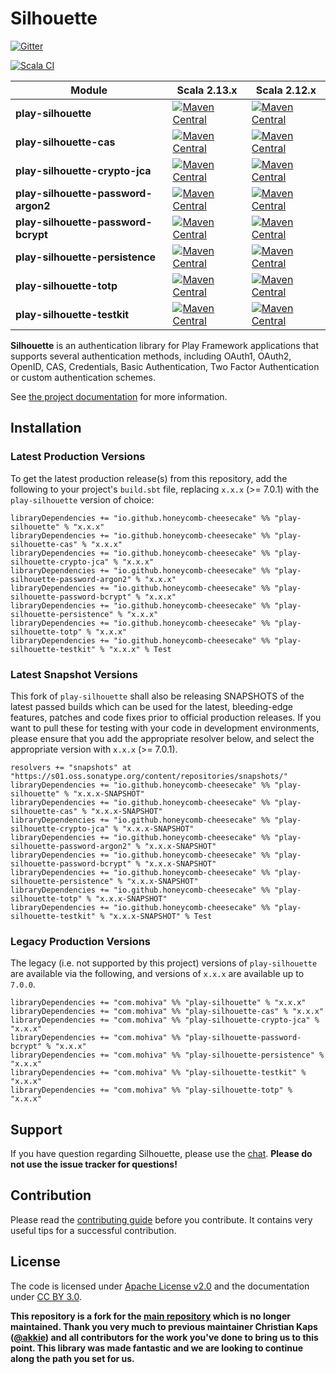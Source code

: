# Silhouette

[![Gitter](https://img.shields.io/badge/Gitter-Join%20Chat-blue?style=for-the-badge&color=informational)](https://gitter.im/mohiva/play-silhouette)

[![Scala CI](https://github.com/honeycomb-cheesecake/play-silhouette/actions/workflows/scala.yml/badge.svg)](https://github.com/honeycomb-cheesecake/play-silhouette/actions/workflows/scala.yml)

| Module | Scala 2.13.x | Scala 2.12.x |
| ------ | ------------ | ------------ |
| **play-silhouette** | [![Maven Central](https://img.shields.io/maven-central/v/io.github.honeycomb-cheesecake/play-silhouette_2.13.svg?label=Maven%20Central%202.13&style=for-the-badge&logo=scala&color=brightgreen&logoColor=green)](https://search.maven.org/search?q=g:%22io.github.honeycomb-cheesecake%22%20AND%20a:%22play-silhouette_2.13%22) | [![Maven Central](https://img.shields.io/maven-central/v/io.github.honeycomb-cheesecake/play-silhouette_2.12.svg?label=Maven%20Central%202.12&style=for-the-badge&logo=scala&color=brightgreen&logoColor=green)](https://search.maven.org/search?q=g:%22io.github.honeycomb-cheesecake%22%20AND%20a:%22play-silhouette_2.12%22) |
| **play-silhouette-cas** | [![Maven Central](https://img.shields.io/maven-central/v/io.github.honeycomb-cheesecake/play-silhouette-cas_2.13.svg?label=Maven%20Central%202.13&style=for-the-badge&logo=scala&color=brightgreen&logoColor=green)](https://search.maven.org/search?q=g:%22io.github.honeycomb-cheesecake%22%20AND%20a:%22play-silhouette-cas_2.13%22) | [![Maven Central](https://img.shields.io/maven-central/v/io.github.honeycomb-cheesecake/play-silhouette-cas_2.12.svg?label=Maven%20Central%202.12&style=for-the-badge&logo=scala&color=brightgreen&logoColor=green)](https://search.maven.org/search?q=g:%22io.github.honeycomb-cheesecake%22%20AND%20a:%22play-silhouette-cas_2.12%22) |
| **play-silhouette-crypto-jca** | [![Maven Central](https://img.shields.io/maven-central/v/io.github.honeycomb-cheesecake/play-silhouette-crypto-jca_2.13.svg?label=Maven%20Central%202.13&style=for-the-badge&logo=scala&color=brightgreen&logoColor=green)](https://search.maven.org/search?q=g:%22io.github.honeycomb-cheesecake%22%20AND%20a:%22play-silhouette-crypto-jca_2.13%22) | [![Maven Central](https://img.shields.io/maven-central/v/io.github.honeycomb-cheesecake/play-silhouette-crypto-jca_2.12.svg?label=Maven%20Central%202.12&style=for-the-badge&logo=scala&color=brightgreen&logoColor=green)](https://search.maven.org/search?q=g:%22io.github.honeycomb-cheesecake%22%20AND%20a:%22play-silhouette-crypto-jca_2.12%22) |
| **play-silhouette-password-argon2** | [![Maven Central](https://img.shields.io/maven-central/v/io.github.honeycomb-cheesecake/play-silhouette-password-argon2_2.13.svg?label=Maven%20Central%202.13&style=for-the-badge&logo=scala&color=brightgreen&logoColor=green)](https://search.maven.org/search?q=g:%22io.github.honeycomb-cheesecake%22%20AND%20a:%22play-silhouette-password-argon2_2.13%22) | [![Maven Central](https://img.shields.io/maven-central/v/io.github.honeycomb-cheesecake/play-silhouette-password-argon2_2.12.svg?label=Maven%20Central%202.12&style=for-the-badge&logo=scala&color=brightgreen&logoColor=green)](https://search.maven.org/search?q=g:%22io.github.honeycomb-cheesecake%22%20AND%20a:%22play-silhouette-password-argon2_2.12%22) |
| **play-silhouette-password-bcrypt** | [![Maven Central](https://img.shields.io/maven-central/v/io.github.honeycomb-cheesecake/play-silhouette-password-bcrypt_2.13.svg?label=Maven%20Central%202.13&style=for-the-badge&logo=scala&color=brightgreen&logoColor=green)](https://search.maven.org/search?q=g:%22io.github.honeycomb-cheesecake%22%20AND%20a:%22play-silhouette-password-bcrypt_2.13%22) | [![Maven Central](https://img.shields.io/maven-central/v/io.github.honeycomb-cheesecake/play-silhouette-password-bcrypt_2.12.svg?label=Maven%20Central%202.12&style=for-the-badge&logo=scala&color=brightgreen&logoColor=green)](https://search.maven.org/search?q=g:%22io.github.honeycomb-cheesecake%22%20AND%20a:%22play-silhouette-password-bcrypt_2.12%22) |
| **play-silhouette-persistence** | [![Maven Central](https://img.shields.io/maven-central/v/io.github.honeycomb-cheesecake/play-silhouette-persistence_2.13.svg?label=Maven%20Central%202.13&style=for-the-badge&logo=scala&color=brightgreen&logoColor=green)](https://search.maven.org/search?q=g:%22io.github.honeycomb-cheesecake%22%20AND%20a:%22play-silhouette-persistence_2.13%22) | [![Maven Central](https://img.shields.io/maven-central/v/io.github.honeycomb-cheesecake/play-silhouette-persistence_2.12.svg?label=Maven%20Central%202.12&style=for-the-badge&logo=scala&color=brightgreen&logoColor=green)](https://search.maven.org/search?q=g:%22io.github.honeycomb-cheesecake%22%20AND%20a:%22play-silhouette-persistence_2.12%22) |
| **play-silhouette-totp** | [![Maven Central](https://img.shields.io/maven-central/v/io.github.honeycomb-cheesecake/play-silhouette-totp_2.13.svg?label=Maven%20Central%202.13&style=for-the-badge&logo=scala&color=brightgreen&logoColor=green)](https://search.maven.org/search?q=g:%22io.github.honeycomb-cheesecake%22%20AND%20a:%22play-silhouette-totp_2.13%22) | [![Maven Central](https://img.shields.io/maven-central/v/io.github.honeycomb-cheesecake/play-silhouette-totp_2.12.svg?label=Maven%20Central%202.12&style=for-the-badge&logo=scala&color=brightgreen&logoColor=green)](https://search.maven.org/search?q=g:%22io.github.honeycomb-cheesecake%22%20AND%20a:%22play-silhouette-totp_2.12%22) |
| **play-silhouette-testkit** | [![Maven Central](https://img.shields.io/maven-central/v/io.github.honeycomb-cheesecake/play-silhouette-testkit_2.13.svg?label=Maven%20Central%202.13&style=for-the-badge&logo=scala&color=brightgreen&logoColor=green)](https://search.maven.org/search?q=g:%22io.github.honeycomb-cheesecake%22%20AND%20a:%22play-silhouette-testkit_2.13%22) | [![Maven Central](https://img.shields.io/maven-central/v/io.github.honeycomb-cheesecake/play-silhouette-testkit_2.12.svg?label=Maven%20Central%202.12&style=for-the-badge&logo=scala&color=brightgreen&logoColor=green)](https://search.maven.org/search?q=g:%22io.github.honeycomb-cheesecake%22%20AND%20a:%22play-silhouette-testkit_2.12%22) |

**Silhouette** is an authentication library for Play Framework applications that supports several authentication methods, including OAuth1, OAuth2, OpenID, CAS, Credentials, Basic Authentication, Two Factor Authentication or custom authentication schemes.

See [the project documentation] for more information.

## Installation

### Latest Production Versions

To get the latest production release(s) from this repository, add the following to your project's `build.sbt` file, replacing `x.x.x` (>= 7.0.1) with the `play-silhouette` version of choice:

```
libraryDependencies += "io.github.honeycomb-cheesecake" %% "play-silhouette" % "x.x.x"
libraryDependencies += "io.github.honeycomb-cheesecake" %% "play-silhouette-cas" % "x.x.x"
libraryDependencies += "io.github.honeycomb-cheesecake" %% "play-silhouette-crypto-jca" % "x.x.x"
libraryDependencies += "io.github.honeycomb-cheesecake" %% "play-silhouette-password-argon2" % "x.x.x"
libraryDependencies += "io.github.honeycomb-cheesecake" %% "play-silhouette-password-bcrypt" % "x.x.x"
libraryDependencies += "io.github.honeycomb-cheesecake" %% "play-silhouette-persistence" % "x.x.x"
libraryDependencies += "io.github.honeycomb-cheesecake" %% "play-silhouette-totp" % "x.x.x"
libraryDependencies += "io.github.honeycomb-cheesecake" %% "play-silhouette-testkit" % "x.x.x" % Test
```

### Latest Snapshot Versions

This fork of `play-silhouette` shall also be releasing SNAPSHOTS of the latest passed builds which can be used for the latest, bleeding-edge features, patches and code fixes prior to official production releases. If you want to pull these for testing with your code in development environments, please ensure that you add the appropriate resolver below, and select the appropriate version with `x.x.x` (>= 7.0.1).

```
resolvers += "snapshots" at "https://s01.oss.sonatype.org/content/repositories/snapshots/"
libraryDependencies += "io.github.honeycomb-cheesecake" %% "play-silhouette" % "x.x.x-SNAPSHOT"
libraryDependencies += "io.github.honeycomb-cheesecake" %% "play-silhouette-cas" % "x.x.x-SNAPSHOT"
libraryDependencies += "io.github.honeycomb-cheesecake" %% "play-silhouette-crypto-jca" % "x.x.x-SNAPSHOT"
libraryDependencies += "io.github.honeycomb-cheesecake" %% "play-silhouette-password-argon2" % "x.x.x-SNAPSHOT"
libraryDependencies += "io.github.honeycomb-cheesecake" %% "play-silhouette-password-bcrypt" % "x.x.x-SNAPSHOT"
libraryDependencies += "io.github.honeycomb-cheesecake" %% "play-silhouette-persistence" % "x.x.x-SNAPSHOT"
libraryDependencies += "io.github.honeycomb-cheesecake" %% "play-silhouette-totp" % "x.x.x-SNAPSHOT"
libraryDependencies += "io.github.honeycomb-cheesecake" %% "play-silhouette-testkit" % "x.x.x-SNAPSHOT" % Test
```

### Legacy Production Versions

The legacy (i.e. not supported by this project) versions of `play-silhouette` are available via the following, and versions of `x.x.x` are available up to `7.0.0`.

```
libraryDependencies += "com.mohiva" %% "play-silhouette" % "x.x.x"
libraryDependencies += "com.mohiva" %% "play-silhouette-cas" % "x.x.x"
libraryDependencies += "com.mohiva" %% "play-silhouette-crypto-jca" % "x.x.x"
libraryDependencies += "com.mohiva" %% "play-silhouette-password-bcrypt" % "x.x.x"
libraryDependencies += "com.mohiva" %% "play-silhouette-persistence" % "x.x.x"
libraryDependencies += "com.mohiva" %% "play-silhouette-testkit" % "x.x.x"
libraryDependencies += "com.mohiva" %% "play-silhouette-totp" % "x.x.x"
```

## Support

If you have question regarding Silhouette, please use the [chat]. **Please do not use the issue tracker for questions!**

## Contribution

Please read the [contributing guide] before you contribute. It contains very useful tips for a successful contribution.

## License

The code is licensed under [Apache License v2.0] and the documentation under [CC BY 3.0].

[the project documentation]: https://silhouette.readme.io/
[chat]: https://gitter.im/mohiva/play-silhouette
[forum]: http://discourse.silhouette.rocks/
[contributing guide]: CONTRIBUTING.md
[Apache License v2.0]: http://www.apache.org/licenses/LICENSE-2.0
[CC BY 3.0]: http://creativecommons.org/licenses/by/3.0/

**This repository is a fork for the [main repository](https://github.com/mohiva/play-silhouette) which is no longer maintained. Thank you very much to previous maintainer Christian Kaps ([@akkie](https://github.com/akkie)) and all contributors for the work you've done to bring us to this point. This library was made fantastic and we are looking to continue along the path you set for us.**
